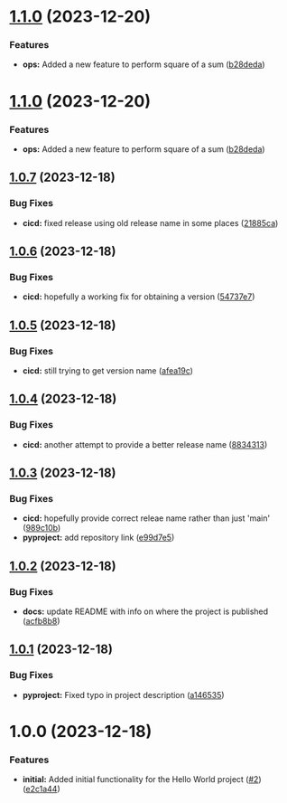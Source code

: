 # [1.1.0](https://github.com/keatincf/py-hello-world-keatincf/compare/v1.0.7...v1.1.0) (2023-12-20)


### Features

* **ops:** Added a new feature to perform square of a sum ([b28deda](https://github.com/keatincf/py-hello-world-keatincf/commit/b28deda0e56866b2344c0a164ffed95f1105fe63))

# [1.1.0](https://github.com/keatincf/py-hello-world-keatincf/compare/v1.0.7...v1.1.0) (2023-12-20)


### Features

* **ops:** Added a new feature to perform square of a sum ([b28deda](https://github.com/keatincf/py-hello-world-keatincf/commit/b28deda0e56866b2344c0a164ffed95f1105fe63))

## [1.0.7](https://github.com/keatincf/py-hello-world-keatincf/compare/v1.0.6...v1.0.7) (2023-12-18)


### Bug Fixes

* **cicd:** fixed release using old release name in some places ([21885ca](https://github.com/keatincf/py-hello-world-keatincf/commit/21885ca2109789cd23b972924423d3538ef581aa))

## [1.0.6](https://github.com/keatincf/py-hello-world-keatincf/compare/v1.0.5...v1.0.6) (2023-12-18)


### Bug Fixes

* **cicd:** hopefully a working fix for obtaining a version ([54737e7](https://github.com/keatincf/py-hello-world-keatincf/commit/54737e788da2a185caa288e99561229381ccf913))

## [1.0.5](https://github.com/keatincf/py-hello-world-keatincf/compare/v1.0.4...v1.0.5) (2023-12-18)


### Bug Fixes

* **cicd:** still trying to get version name ([afea19c](https://github.com/keatincf/py-hello-world-keatincf/commit/afea19c168ba56697beb893e569314814b0dce7d))

## [1.0.4](https://github.com/keatincf/py-hello-world-keatincf/compare/v1.0.3...v1.0.4) (2023-12-18)


### Bug Fixes

* **cicd:** another attempt to provide a better release name ([8834313](https://github.com/keatincf/py-hello-world-keatincf/commit/8834313ba247e34b16445eede043b721fffd57d7))

## [1.0.3](https://github.com/keatincf/py-hello-world-keatincf/compare/v1.0.2...v1.0.3) (2023-12-18)


### Bug Fixes

* **cicd:** hopefully provide correct releae name rather than just 'main' ([989c10b](https://github.com/keatincf/py-hello-world-keatincf/commit/989c10ba377e5a38ef36bc754d9a9edc9c531294))
* **pyproject:** add repository link ([e99d7e5](https://github.com/keatincf/py-hello-world-keatincf/commit/e99d7e5f5588ef782576e7bd447f499cd719b6aa))

## [1.0.2](https://github.com/keatincf/py-hello-world-keatincf/compare/v1.0.1...v1.0.2) (2023-12-18)


### Bug Fixes

* **docs:** update README with info on where the project is published ([acfb8b8](https://github.com/keatincf/py-hello-world-keatincf/commit/acfb8b8b43cb19aa967df906b16959758dc64c75))

## [1.0.1](https://github.com/keatincf/py-hello-world-keatincf/compare/v1.0.0...v1.0.1) (2023-12-18)


### Bug Fixes

* **pyproject:** Fixed typo in project description ([a146535](https://github.com/keatincf/py-hello-world-keatincf/commit/a1465351475caab92d198f1a8aa74c3f59c8326e))

# 1.0.0 (2023-12-18)


### Features

* **initial:** Added initial functionality for the Hello World project ([#2](https://github.com/keatincf/py-hello-world-keatincf/issues/2)) ([e2c1a44](https://github.com/keatincf/py-hello-world-keatincf/commit/e2c1a44d6c6df259d3c294fa8ed4fe6507585a7d))
